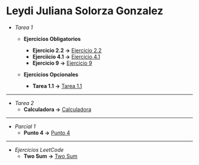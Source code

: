 # Leydi Juliana Solorza Gonzalez
- *Tarea 1* 
    - **Ejercicios Obligatorios**
        - **Ejercicio 2.2 ->** [Ejercicio 2.2](https://github.com/julss642/Entrega-1-ejercicios-ALSE/blob/main/Tarea1/Ejercicio2.2.cpp)
        - **Ejerciicio 4.1 ->** [Ejercicio 4.1](https://github.com/julss642/Entrega-1-ejercicios-ALSE/blob/main/Tarea1/Ejercicio4.1.cpp)
        - **Ejercicio 9 ->** [Ejercicio 9](https://github.com/julss642/Entrega-1-ejercicios-ALSE/blob/main/Tarea1/Ejercicio9.cpp)

    - **Ejercicios Opcionales**
        - **Tarea 1.1 ->** [Tarea 1.1](https://github.com/julss642/Entrega-1-ejercicios-ALSE/blob/main/Tarea2/Ejercicio1.1.cpp)
-----------------------------------------------------------------------------------------------------
- *Tarea 2* 
    - **Calculadora ->** [Calculadora](https://github.com/julss642/Entrega-1-ejercicios-ALSE/blob/main/Tarea3/Calculadora.cpp)
---------------------------------------------------------------------------------------------------
- *Parcial 1* 
    - **Punto 4 ->** [Punto 4](https://github.com/julss642/Entrega-1-ejercicios-ALSE/tree/main/Parcial1)
---------------------------------------------------------------------------------------------------
- *Ejercicios LeetCode*
    - **Two Sum ->** [Two Sum](https://github.com/julss642/Entrega-1-ejercicios-ALSE/blob/main/LeetCode/TwoSum.cpp)